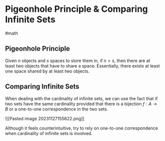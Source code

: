 # Pigeonhole Principle & Comparing Infinite Sets
#math 


## Pigeonhole Principle

Given $n$ objects and $s$ spaces to store them in, if $n > s$, then there are at least two objects that have to share a space. Essentially, there exists at least one space shared by at least two objects. 


## Comparing Infinite Sets

When dealing with the cardinality of infinite sets, we can use the fact that if two sets have the same cardinality provided that there is a bijection $f : A \rightarrow B$ or a one-to-one correspondence in the two sets.

![[Pasted image 20231127155622.png]]

Although it feels counterintuitive, try to rely on one-to-one correspondence when cardinality of infinite sets is involved. 




